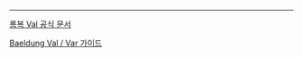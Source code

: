 


---
[롬복 Val 공식 문서](https://projectlombok.org/features/val)

[Baeldung Val / Var 가이드](https://www.baeldung.com/java-lombok-val-var)
